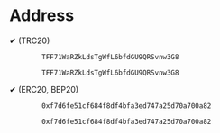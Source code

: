 # Address

✔  (TRC20) 

            TFF71WaRZkLdsTgWfL6bfdGU9QRSvnw3G8

            TFF71WaRZkLdsTgWfL6bfdGU9QRSvnw3G8

✔  (ERC20, BEP20) 

            0xf7d6fe51cf684f8df4bfa3ed747a25d70a700a82

            0xf7d6fe51cf684f8df4bfa3ed747a25d70a700a82

